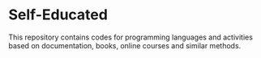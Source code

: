 # Self-Educated
This repository contains codes for programming languages and activities based on documentation, books, online courses and similar methods.
